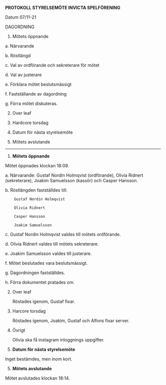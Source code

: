 **PROTOKOLL STYRELSEMÖTE INVICTA SPELFÖRENING**

Datum 07/11-21

DAGORDNING

1. Mötets öppnande

  a. Närvarande

  b. Röstlängd

  c. Val av ordförande och sekreterare för mötet

  d. Val av justerare

  e. Förklara mötet beslutsmässigt

  f. Fastställande av dagordning

  g. Förra mötet diskuteras.


2. Over leaf

3. Hardcore torsdag

3. Datum för nästa styrelsemöte

4. Mötets avslutande


---

1. **Mötets öppnande**

  Mötet öppnades klockan 18:09.

  a. Närvarande: Gustaf Nordin Holmqvist (ordförande), Olivia Ridnert (sekreterare), Joakim Samuelsson (kassör) och Casper Hansson.

  b. Röstlängden fastställdes till:

        Gustaf Nordin Holmqvist

        Olivia Ridnert

        Casper Hansson

        Joakim Samuelsson

  c. Gustaf Nordin Holmqvist valdes till mötets ordförande.

  d. Olivia Ridnert valdes till mötets sekreterare.

  e. Joakim Samuelsson valdes till justerare.

  f. Mötet beslutades vara beslutsmässigt.

  g. Dagordningen fastställdes.

  h. Förra dokumentet pratades om.


2. Over leaf

   Röstades igenom, Gustaf fixar.

4. Harcore torsdag

   Röstades igenom, Joakim, Gustaf och Alfons fixar server.

3. Övrigt

    Olivia ska få instagram inloggnings uppgifter.

4. **Datum för nästa styrelsemöte**

  Inget bestämdes, men inom kort.

5. **Mötets avslutande**

  Mötet avslutades klockan 18:14.
